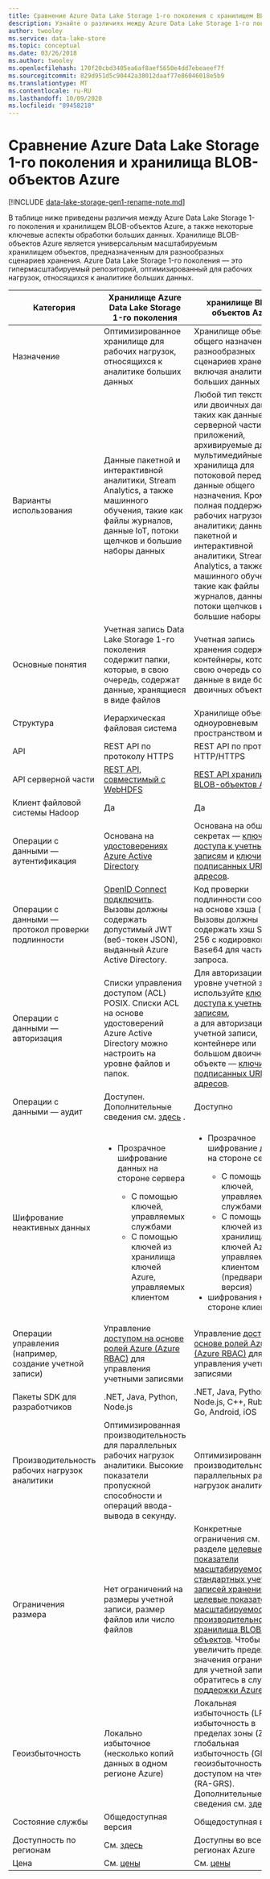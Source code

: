 ```yaml
---
title: Сравнение Azure Data Lake Storage 1-го поколения с хранилищем BLOB-объектов
description: Узнайте о различиях между Azure Data Lake Storage 1-го поколения и хранилищем BLOB-объектов Azure в отношении некоторых ключевых аспектов обработки больших данных.
author: twooley
ms.service: data-lake-store
ms.topic: conceptual
ms.date: 03/26/2018
ms.author: twooley
ms.openlocfilehash: 170f20cbd3405ea6af8aef5650e4dd7ebeaeef7f
ms.sourcegitcommit: 829d951d5c90442a38012daaf77e86046018e5b9
ms.translationtype: MT
ms.contentlocale: ru-RU
ms.lasthandoff: 10/09/2020
ms.locfileid: "89458218"
---
```

# <a name="comparing-azure-data-lake-storage-gen1-and-azure-blob-storage"></a>Сравнение Azure Data Lake Storage 1-го поколения и хранилища BLOB-объектов Azure

[!INCLUDE [data-lake-storage-gen1-rename-note.md](../../includes/data-lake-storage-gen1-rename-note.md)] 

В таблице ниже приведены различия между Azure Data Lake Storage 1-го поколения и хранилищем BLOB-объектов Azure, а также некоторые ключевые аспекты обработки больших данных. Хранилище BLOB-объектов Azure является универсальным масштабируемым хранилищем объектов, предназначенным для разнообразных сценариев хранения. Azure Data Lake Storage 1-го поколения — это гипермасштабируемый репозиторий, оптимизированный для рабочих нагрузок, относящихся к аналитике больших данных.

| Категория | Хранилище Azure Data Lake Storage 1-го поколения | хранилище BLOB-объектов Azure |
| -------- | ---------------------------- | ------------------ |
| Назначение |Оптимизированное хранилище для рабочих нагрузок, относящихся к аналитике больших данных |Хранилище объектов общего назначения для разнообразных сценариев хранения, включая аналитику больших данных |
| Варианты использования |Данные пакетной и интерактивной аналитики, Stream Analytics, а также машинного обучения, такие как файлы журналов, данные IoT, потоки щелчков и большие наборы данных |Любой тип текстовых или двоичных данных, таких как данные серверной части приложений, архивируемые данные, мультимедийные хранилища для потоковой передачи и данные общего назначения. Кроме того, полная поддержка рабочих нагрузок аналитики; данные пакетной и интерактивной аналитики, Stream Analytics, а также машинного обучения, такие как файлы журналов, данные IoT, потоки щелчков и большие наборы данных |
| Основные понятия |Учетная запись Data Lake Storage 1-го поколения содержит папки, которые, в свою очередь, содержат данные, хранящиеся в виде файлов |Учетная запись хранения содержит контейнеры, которые в свою очередь содержат данные в виде больших двоичных объектов |
| Структура |Иерархическая файловая система |Хранилище объектов с одноуровневым пространством имен |
| API |REST API по протоколу HTTPS |REST API по протоколу HTTP/HTTPS |
| API серверной части |[REST API, совместимый с WebHDFS](https://msdn.microsoft.com/library/azure/mt693424.aspx) |[REST API хранилища BLOB-объектов Azure](https://msdn.microsoft.com/library/azure/dd135733.aspx) |
| Клиент файловой системы Hadoop |Да |Да |
| Операции с данными — аутентификация |Основана на [удостоверениях Azure Active Directory](../active-directory/develop/authentication-scenarios.md) |Основана на общих секретах — [ключи доступа к учетным записям](../storage/common/storage-account-keys-manage.md) и [ключи подписанных URL-адресов](../storage/common/storage-dotnet-shared-access-signature-part-1.md). |
| Операции с данными — протокол проверки подлинности |[OpenID Connect подключить](https://openid.net/connect/). Вызовы должны содержать допустимый JWT (веб-токен JSON), выданный Azure Active Directory.|Код проверки подлинности сообщения на основе хэша (HMAC). Вызовы должны содержать хэш SHA-256 с кодировкой Base64 для части HTTP-запроса. |
| Операции с данными — авторизация |Списки управления доступом (ACL) POSIX.  Списки ACL на основе удостоверений Azure Active Directory можно настроить на уровне файлов и папок. |Для авторизации на уровне учетной записи используйте [ключи доступа к учетным записям](../storage/common/storage-account-keys-manage.md),<br>а для авторизации в учетной записи, контейнере или большом двоичном объекте — [ключи подписанных URL-адресов](../storage/common/storage-dotnet-shared-access-signature-part-1.md). |
| Операции с данными — аудит |Доступен. Дополнительные сведения см. [здесь](data-lake-store-diagnostic-logs.md) . |Доступно |
| Шифрование неактивных данных |<ul><li>Прозрачное шифрование данных на стороне сервера</li> <ul><li>С помощью ключей, управляемых службами</li><li>С помощью ключей из хранилища ключей Azure, управляемых клиентом</li></ul></ul> |<ul><li>Прозрачное шифрование данных на стороне сервера</li> <ul><li>С помощью ключей, управляемых службами</li><li>С помощью ключей из хранилища ключей Azure, управляемых клиентом (предварительная версия)</li></ul><li>шифрования на стороне клиента</li></ul> |
| Операции управления (например, создание учетной записи) |Управление [доступом на основе ролей Azure (Azure RBAC)](../role-based-access-control/overview.md) для управления учетными записями |Управление [доступом на основе ролей Azure (Azure RBAC)](../role-based-access-control/overview.md) для управления учетными записями |
| Пакеты SDK для разработчиков |.NET, Java, Python, Node.js |.NET, Java, Python, Node.js, C++, Ruby, PHP, Go, Android, iOS |
| Производительность рабочих нагрузок аналитики |Оптимизированная производительность для параллельных рабочих нагрузок аналитики. Высокие показатели пропускной способности и операций ввода-вывода в секунду. |Оптимизированная производительность для параллельных рабочих нагрузок аналитики. |
| Ограничения размера |Нет ограничений на размеры учетной записи, размер файлов или число файлов |Конкретные ограничения см. в разделе [целевые показатели масштабируемости для стандартных учетных записей хранения](../storage/common/scalability-targets-standard-account.md) , [целевые показатели масштабируемости и производительности для хранилища BLOB-объектов](../storage/blobs/scalability-targets.md). Чтобы увеличить предельные значения ограничений для учетной записи, обратитесь в службу [поддержки Azure](https://azure.microsoft.com/support/faq/) |
| Геоизбыточность |Локально избыточное (несколько копий данных в одном регионе Azure) |Локальная избыточность (LRS), избыточность в пределах зоны (ZRS), глобальная избыточность (GRS), геоизбыточность с доступом на чтение (RA-GRS). Дополнительные сведения см. [здесь](../storage/common/storage-redundancy.md) . |
| Состояние службы |Общедоступная версия |Общедоступная версия |
| Доступность по регионам |См. [здесь](https://azure.microsoft.com/regions/#services) |Доступны во всех регионах Azure |
| Цена |См. [цены](https://azure.microsoft.com/pricing/details/data-lake-store/) |См. [цены](https://azure.microsoft.com/pricing/details/storage/) |
